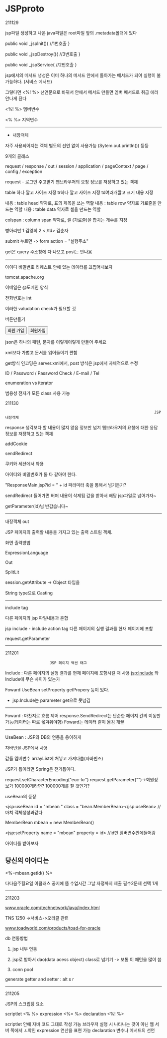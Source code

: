 # JSPproto

211129

jsp파일 생성하고 나온 java파일은 root파일 앞의 .metadata폴더에 있다

 public void _jspInit(){ //1번호출
 }

 public void _jspDestroy(){ //3번호출
 }

 public void _jspService{ //2번호출
 }

jsp에서의 메서드 생성은 이미 하나의 메서드 안에서 돌아가는 메서드가
되어 실행이 불가능하다. (서비스 메서드)

그렇다면 <%! %> 선언문으로 바꿔서 안에서 메서드 만들면 멤버 메서드로 취급 에러 안나게 된다

<%! %> 멤버변수

<%  %> 지역변수

------------------------------------------------------------------------

* 내장객체

자주 사용되어지는 객체
별도의 선언 없이 사용가능 (Sytem.out.println()) 등등

9개의 클래스

request / response / out / session / application / pageContext / page / config / exception


request - 로그인 주고받기 웹브라우저의 요청 정보를 저장하고 있는 객체


table 하나 깔고 사이즈 지정 tr하나 깔고 사이즈 지정 td여러개깔고 
크기 내용 지정

<th> 내용 </th> : table head 약자로, 표의 제목을 쓰는 역할
<tr> 내용 </tr> : table row 약자로 가로줄을 만드는 역할
<td> 내용 </td> : table data 약자로 셀을 만드는 역할 

colspan : column span 약자로, 셀 (가로줄)을 합치는 개수를 지정
<tr>
<th colspan = "2"> 병아리반 </td>
</tr>
<tr>
<td> 1 </td>
<td> 김영희 </td>
</tr>
<tr>
<td> 2 < /td>
<td> 김순자 </td>
</tr>

submit 누르면 -> form action = "실행주소"

get은 query 주소창에 다 나오고 post는 안나옴


-------------------------------------------------------

아이디 비밀번호 리퀘스트 안에 있는 데이터를 끄집어내보자

tomcat.apache.org

이메일은 @도메인 양식

전화번호는 int

이러한 valudation check가 필요할 것

버튼만들기

<tr>
<td align = "center" colspan = "2"> <input type = "submit" value = "회원 가입">

<td align = "center colspan = "2"><input type = "submit" value = "회원가입">

json은 하나의 패턴, 문자를 이렇게이렇게 만들어 주세요

xml보다 가볍고 문서를 읽어들이기 편함

get방식 인코딩은 server.xml에서, post 방식은 jsp에서
자체적으로 수정


ID / Password / Password Check / E-mail / Tel

enumeration vs iterator

범용성 전자가 모든 class 사용 가능
                                                                       
                                                                       
                                                                       
211130
                                                                       
                                                                       JSP 내장객체

response 생각보다 할 내용이 많지 않음
정보만 넘겨 웹브라우저의 요청에 대한 응답 정보를 저장하고 있는 객체

addCookie

sendRedirect

쿠키와 세션에서 봐용

아이디와 비밀번호가 둘 다 같아야 한다. 

"ResponseMain.jsp?id = " + id 
파라미터 축을 통해서 넘기든가?

sendRedirect 들어가면 버퍼 내용이 삭제됨
값을 받아서 해당 jsp파일로 넘어가자~

getParameter(id)님 반갑습니다~

-----------------------

내장객체 out

JSP 페이지의 출력할 내용을 가지고 있는 출력 스트림 객체. 

화면 출력방법

ExpressionLanguage

Out

SplitLit

session.getAttribute -> Object 타입을

String type으로 Casting

-----------------------------------------

include tag

다른 페이지의 jsp 파일내용과 혼합

jsp include - include action tag 다른 페이지의 실행 결과를 현재 페이지에 포함

request.getParameter
                        
                        
----------------------------------------
                        
211201
                        
                        JSP 페이지 액션 태그

Include : 다른 페이지의 실행 결과를 현재 페이지에 포함시킬 때 사용
<jsp:Include> 와 Include에 무슨 차이가 있는가

Foward
UseBean
setProperty
getPropery
등이 있다.

* jsp:Include는 parameter get으로 못넘김

-----------------------------------------------------------------

Foward : 마찬지로 흐름 제어
response.SendRedirect는 단순한 페이지 간의 이동만 가능(데이터는 따로 옮겨줘야함)
Foward는 데이터 같이 옮김 개꿀

----------------------------------------------------------------

UseBean : JSP와 DB의 연동을 용이하게

자바빈을 JSP에서 사용

값들 멤버변수 arrayList에 쳐넣고 가져다씀(자바빈즈)

JSP가 톱이라면 Spring은 전기톱이다. 

request.setCharacterEncoding("euc-kr")
request.getParameter("")->회원정보가 100000개라면?
100000개를 칠 것인가?

useBean의 등장

<jsp:useBean id = "mbean " class = "bean.MemberBean></jsp:useBean> //마치 객체생성과같다

MemberBean mbean = new MemberBean()

<jsp:setProperty name = "mbean" property = id>
//id만 멤버변수안에들어감

아이디를 받아보자
<h2>당신의 아이디는 <jsp:getProperty property = "id" name = "mbean"/></h2>

<%=mbean.getId() %>

다다음주월요일 이클래스 공지에 뜸 수업시간
그날 자정까지 제출 필수2문제 선택 1개

 ---------------------------------------------
 
 211203
 
 www.oracle.com/technetwork/java/index.html

TNS 1250 ->서비스->오라클 관련 

www.toadworld.com/products/toad-for-oracle

db 연동방법

1. jsp 내부 연동

2. jsp로 받아서 dao(data acess object) class로 넘기기
-> 보통 이 패턴을 많이 씀

3. conn pool
 
generate getter and setter : alt s r
 
 
------------------------------------------------------------------
 
 211205
 
 JSP의 스크립팅 요소

scriptlet <% %>
expression <%= %>
declaration <%! %>


scriptlet 안에 자바 코드 그대로 작성 가능 브라우저 실행 시 나타나는 것이 아닌 웹 서버 쪽에서 ㅗ학인
expression 연산을 표현 가능
declaration 변수나 메서드의 선언


